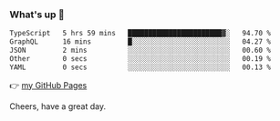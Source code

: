### What's up 👋

<!--START_SECTION:waka-->

```txt
TypeScript   5 hrs 59 mins   ███████████████████████▓░   94.70 %
GraphQL      16 mins         █░░░░░░░░░░░░░░░░░░░░░░░░   04.27 %
JSON         2 mins          ░░░░░░░░░░░░░░░░░░░░░░░░░   00.60 %
Other        0 secs          ░░░░░░░░░░░░░░░░░░░░░░░░░   00.19 %
YAML         0 secs          ░░░░░░░░░░░░░░░░░░░░░░░░░   00.13 %
```

<!--END_SECTION:waka-->

👉 [my GitHub Pages](https://ykzhukian.github.io)

Cheers, have a great day.

